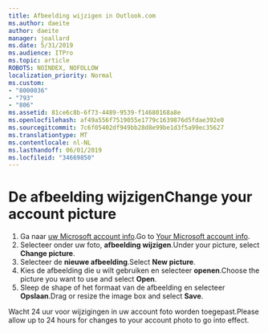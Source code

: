 ```yaml
---
title: Afbeelding wijzigen in Outlook.com
ms.author: daeite
author: daeite
manager: joallard
ms.date: 5/31/2019
ms.audience: ITPro
ms.topic: article
ROBOTS: NOINDEX, NOFOLLOW
localization_priority: Normal
ms.custom:
- "8000036"
- "793"
- "806"
ms.assetid: 81ce6c8b-6f73-4489-9539-f14680168a8e
ms.openlocfilehash: af49a556f7519055e1779c1639876d5fdae392e0
ms.sourcegitcommit: 7c6f05402df949bb28d8e99be1d3f5a99ec35627
ms.translationtype: MT
ms.contentlocale: nl-NL
ms.lasthandoff: 06/01/2019
ms.locfileid: "34669850"
---
```

# <a name="change-your-account-picture"></a><span data-ttu-id="5ae5c-102">De afbeelding wijzigen</span><span class="sxs-lookup"><span data-stu-id="5ae5c-102">Change your account picture</span></span>

1. <span data-ttu-id="5ae5c-103">Ga naar [uw Microsoft account info](https://go.microsoft.com/fwlink/p/?linkid=860841).</span><span class="sxs-lookup"><span data-stu-id="5ae5c-103">Go to [Your Microsoft account info](https://go.microsoft.com/fwlink/p/?linkid=860841).</span></span>
2. <span data-ttu-id="5ae5c-104">Selecteer onder uw foto, **afbeelding wijzigen**.</span><span class="sxs-lookup"><span data-stu-id="5ae5c-104">Under your picture, select **Change picture**.</span></span>
3. <span data-ttu-id="5ae5c-105">Selecteer de **nieuwe afbeelding**.</span><span class="sxs-lookup"><span data-stu-id="5ae5c-105">Select **New picture**.</span></span>
4. <span data-ttu-id="5ae5c-106">Kies de afbeelding die u wilt gebruiken en selecteer **openen**.</span><span class="sxs-lookup"><span data-stu-id="5ae5c-106">Choose the picture you want to use and select **Open**.</span></span>
5. <span data-ttu-id="5ae5c-107">Sleep de shape of het formaat van de afbeelding en selecteer **Opslaan**.</span><span class="sxs-lookup"><span data-stu-id="5ae5c-107">Drag or resize the image box and select **Save**.</span></span>

<span data-ttu-id="5ae5c-108">Wacht 24 uur voor wijzigingen in uw account foto worden toegepast.</span><span class="sxs-lookup"><span data-stu-id="5ae5c-108">Please allow up to 24 hours for changes to your account photo to go into effect.</span></span>